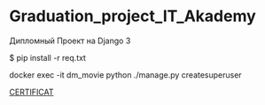 # Graduation_project_IT_Akademy<br>
Дипломный Проект на Django 3


$ pip install -r req.txt

docker exec -it dm_movie python ./manage.py createsuperuser

[CERTIFICAT](https://github.com/tores-kun/Graduation_project_IT_Akademy/blob/main/%D0%90%D0%BB%D0%B5%D0%BA%D1%81%D0%B0%D0%BD%D0%B4%D1%80%20%D0%91%D0%B5%D0%BB%D0%BE%D1%83%D1%81%D0%BE%D0%B2%20(1).pdf)
